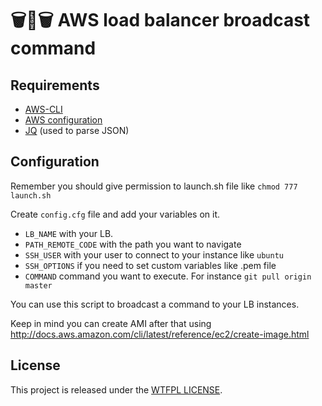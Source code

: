 # 🗑️💩🗑️ AWS load balancer broadcast command

## Requirements

* [AWS-CLI](https://aws.amazon.com/es/cli/)
* [AWS configuration](http://docs.aws.amazon.com/cli/latest/userguide/cli-chap-getting-started.html)
* [JQ](https://stedolan.github.io/jq/download/) (used to parse JSON)


## Configuration

Remember you should give permission to launch.sh file like `chmod 777 launch.sh`

Create `config.cfg` file and add your variables on it.

* `LB_NAME` with your LB.
* `PATH_REMOTE_CODE` with the path you want to navigate
* `SSH_USER` with your user to connect to your instance like `ubuntu`
* `SSH_OPTIONS` if you need to set custom variables like .pem file
* `COMMAND` command you want to execute. For instance `git pull origin master`


You can use this script to broadcast a command to your LB instances.

Keep in mind you can create AMI after that using http://docs.aws.amazon.com/cli/latest/reference/ec2/create-image.html


## License
This project is released under the [WTFPL LICENSE](http://www.wtfpl.net/ "WTFPL LICENSE").
